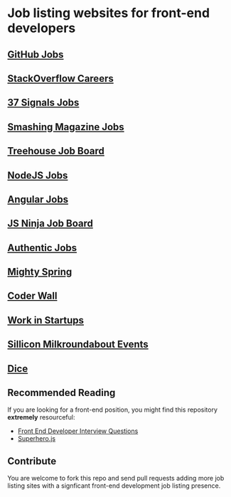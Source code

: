 # Job listing websites for front-end developers #

## [GitHub Jobs](https://jobs.github.com/) ##

## [StackOverflow Careers](http://careers.stackoverflow.com/) ##

## [37 Signals Jobs](http://jobs.37signals.com/jobs) ##

## [Smashing Magazine Jobs](http://jobs.smashingmagazine.com/) ##

## [Treehouse Job Board](http://teamtreehouse.com/jobs) ##

## [NodeJS Jobs](http://jobs.nodejs.org/) ##

## [Angular Jobs](http://www.angularjobs.com/) ##

## [JS Ninja Job Board](http://jobs.jsninja.com/) ##

## [Authentic Jobs](http://www.authenticjobs.com/) ##

## [Mighty Spring](http://www.mightyspring.com/) ##

## [Coder Wall](https://coderwall.com/jobs) ##

## [Work in Startups](http://workinstartups.com/) ##

## [Sillicon Milkroundabout Events](http://siliconmilkroundabout.com/) ##

## [Dice](http://www.dice.com/) ##

## Recommended Reading ##

If you are looking for a front-end position, you might find this repository **extremely** resourceful:

- [Front End Developer Interview Questions](https://github.com/darcyclarke/Front-end-Developer-Interview-Questions)
- [Superhero.js](http://superherojs.com)

## Contribute ##

You are welcome to fork this repo and send pull requests adding more job listing sites with a signficant front-end development job listing presence.
